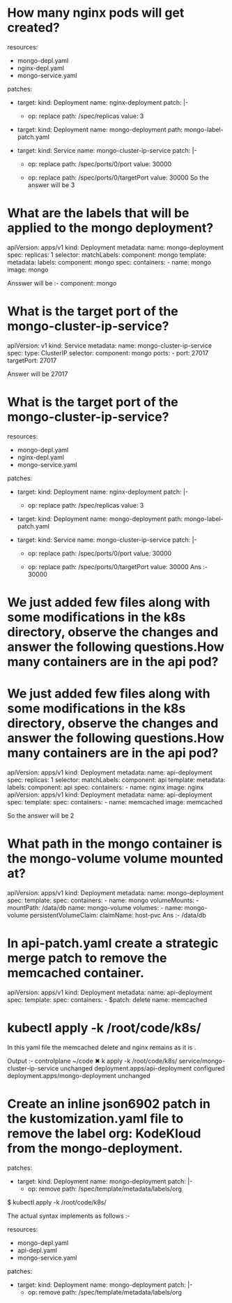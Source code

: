 # How many nginx pods will get created?

resources:
  - mongo-depl.yaml
  - nginx-depl.yaml
  - mongo-service.yaml

patches:
  - target:
      kind: Deployment
      name: nginx-deployment
    patch: |-
      - op: replace
        path: /spec/replicas
        value: 3

  - target:
      kind: Deployment
      name: mongo-deployment
    path: mongo-label-patch.yaml

  - target:
      kind: Service
      name: mongo-cluster-ip-service
    patch: |-
      - op: replace
        path: /spec/ports/0/port
        value: 30000

      - op: replace
        path: /spec/ports/0/targetPort
        value: 30000
So the answer will be 3

# What are the labels that will be applied to the mongo deployment?

apiVersion: apps/v1
kind: Deployment
metadata:
  name: mongo-deployment
spec:
  replicas: 1
  selector:
    matchLabels:
      component: mongo
  template:
    metadata:
      labels:
        component: mongo
    spec:
      containers:
        - name: mongo
          image: mongo

Ansswer will be :- component: mongo

# What is the target port of the mongo-cluster-ip-service?

apiVersion: v1
kind: Service
metadata:
  name: mongo-cluster-ip-service
spec:
  type: ClusterIP
  selector:
    component: mongo
  ports:
    - port: 27017
      targetPort: 27017

Answer will be 27017

# What is the target port of the mongo-cluster-ip-service?

resources:
  - mongo-depl.yaml
  - nginx-depl.yaml
  - mongo-service.yaml

patches:
  - target:
      kind: Deployment
      name: nginx-deployment
    patch: |-
      - op: replace
        path: /spec/replicas
        value: 3

  - target:
      kind: Deployment
      name: mongo-deployment
    path: mongo-label-patch.yaml

  - target:
      kind: Service
      name: mongo-cluster-ip-service
    patch: |-
      - op: replace
        path: /spec/ports/0/port
        value: 30000

      - op: replace
        path: /spec/ports/0/targetPort
        value: 30000
Ans :- 30000

# We just added few files along with some modifications in the k8s directory, observe the changes and answer the following questions.How many containers are in the api pod?

# We just added few files along with some modifications in the k8s directory, observe the changes and answer the following questions.How many containers are in the api pod?

apiVersion: apps/v1
kind: Deployment
metadata:
  name: api-deployment
spec:
  replicas: 1
  selector:
    matchLabels:
      component: api
  template:
    metadata:
      labels:
        component: api
    spec:
      containers:
        - name: nginx
          image: nginx
 apiVersion: apps/v1
kind: Deployment
metadata:
  name: api-deployment
spec:
  template:
    spec:
      containers:
        - name: memcached
          image: memcached

So the answer will be 2

# What path in the mongo container is the mongo-volume volume mounted at?

apiVersion: apps/v1
kind: Deployment
metadata:
  name: mongo-deployment
spec:
  template:
    spec:
      containers:
        - name: mongo
          volumeMounts:
            - mountPath: /data/db
              name: mongo-volume
      volumes:
        - name: mongo-volume
          persistentVolumeClaim:
            claimName: host-pvc
Ans :- /data/db

# In api-patch.yaml create a strategic merge patch to remove the memcached container.

apiVersion: apps/v1
kind: Deployment
metadata:
  name: api-deployment
spec:
  template:
    spec:
      containers:
        - $patch: delete
          name: memcached
#  kubectl apply -k /root/code/k8s/
          
In this yaml file the memcached delete and nginx remains as it is .

Output :-
controlplane ~/code ✖ k apply -k /root/code/k8s/
service/mongo-cluster-ip-service unchanged
deployment.apps/api-deployment configured
deployment.apps/mongo-deployment unchanged


# Create an inline json6902 patch in the kustomization.yaml file to remove the label org: KodeKloud from the mongo-deployment.

patches:
  - target:
      kind: Deployment
      name: mongo-deployment
    patch: |-
      - op: remove
        path: /spec/template/metadata/labels/org

$ kubectl apply -k /root/code/k8s/

The actual syntax implements as follows :-

resources:
  - mongo-depl.yaml
  - api-depl.yaml
  - mongo-service.yaml

patches:
  - target:
      kind: Deployment
      name: mongo-deployment
    patch: |-
      - op: remove
        path: /spec/template/metadata/labels/org


        
        




            

            






